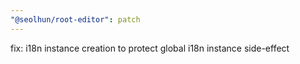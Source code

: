 ```yaml
---
"@seolhun/root-editor": patch
---
```


fix: i18n instance creation to protect global i18n instance side-effect

